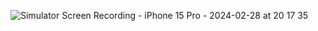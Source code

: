 ![Simulator Screen Recording - iPhone 15 Pro - 2024-02-28 at 20 17 35](https://github.com/yanni13/swiftUI/assets/122153297/c7a06101-0d6f-4065-9344-852318e9b74a)
